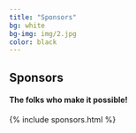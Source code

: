 ```yaml
---
title: "Sponsors"
bg: white
bg-img: img/2.jpg
color: black
---
```


## Sponsors
#### The folks who make it possible!

{% include sponsors.html %}